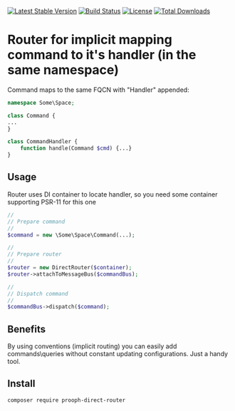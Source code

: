 [![Latest Stable Version](https://poser.pugx.org/lezhnev74/prooph-direct-router/v/stable)](https://packagist.org/packages/lezhnev74/prooph-direct-router)
[![Build Status](https://travis-ci.org/lezhnev74/prooph-direct-router.svg?branch=master)](https://travis-ci.org/lezhnev74/prooph-direct-router)
[![License](https://poser.pugx.org/lezhnev74/prooph-direct-router/license)](https://packagist.org/packages/lezhnev74/prooph-direct-router)
[![Total Downloads](https://poser.pugx.org/lezhnev74/prooph-direct-router/downloads)](https://packagist.org/packages/lezhnev74/prooph-direct-router)


# Router for implicit mapping command to it's handler (in the same namespace)
Command maps to the same FQCN with "Handler" appended:
```php
namespace Some\Space;

class Command {
...
}

class CommandHandler {
    function handle(Command $cmd) {...}
}
```

## Usage
Router uses DI container to locate handler, so you need some container supporting PSR-11 for this one

```php
//
// Prepare command
//
$command = new \Some\Space\Command(...);

//
// Prepare router
//
$router = new DirectRouter($container);
$router->attachToMessageBus($commandBus);

//
// Dispatch command
//
$commandBus->dispatch($command);
```

## Benefits
By using conventions (implicit routing) you can easily add commands\queries without constant updating configurations.
Just a handy tool.
 
## Install

```
composer require prooph-direct-router
```